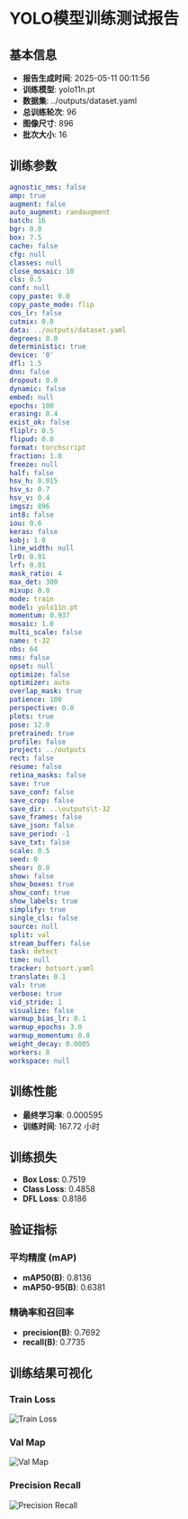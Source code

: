 # YOLO模型训练测试报告

## 基本信息

- **报告生成时间**: 2025-05-11 00:11:56
- **训练模型**: yolo11n.pt
- **数据集**: ../outputs/dataset.yaml
- **总训练轮次**: 96
- **图像尺寸**: 896
- **批次大小**: 16

## 训练参数

```yaml
agnostic_nms: false
amp: true
augment: false
auto_augment: randaugment
batch: 16
bgr: 0.0
box: 7.5
cache: false
cfg: null
classes: null
close_mosaic: 10
cls: 0.5
conf: null
copy_paste: 0.0
copy_paste_mode: flip
cos_lr: false
cutmix: 0.0
data: ../outputs/dataset.yaml
degrees: 0.0
deterministic: true
device: '0'
dfl: 1.5
dnn: false
dropout: 0.0
dynamic: false
embed: null
epochs: 100
erasing: 0.4
exist_ok: false
fliplr: 0.5
flipud: 0.0
format: torchscript
fraction: 1.0
freeze: null
half: false
hsv_h: 0.015
hsv_s: 0.7
hsv_v: 0.4
imgsz: 896
int8: false
iou: 0.6
keras: false
kobj: 1.0
line_width: null
lr0: 0.01
lrf: 0.01
mask_ratio: 4
max_det: 300
mixup: 0.0
mode: train
model: yolo11n.pt
momentum: 0.937
mosaic: 1.0
multi_scale: false
name: t-32
nbs: 64
nms: false
opset: null
optimize: false
optimizer: auto
overlap_mask: true
patience: 100
perspective: 0.0
plots: true
pose: 12.0
pretrained: true
profile: false
project: ../outputs
rect: false
resume: false
retina_masks: false
save: true
save_conf: false
save_crop: false
save_dir: ..\outputs\t-32
save_frames: false
save_json: false
save_period: -1
save_txt: false
scale: 0.5
seed: 0
shear: 0.0
show: false
show_boxes: true
show_conf: true
show_labels: true
simplify: true
single_cls: false
source: null
split: val
stream_buffer: false
task: detect
time: null
tracker: botsort.yaml
translate: 0.1
val: true
verbose: true
vid_stride: 1
visualize: false
warmup_bias_lr: 0.1
warmup_epochs: 3.0
warmup_momentum: 0.8
weight_decay: 0.0005
workers: 8
workspace: null

```

## 训练性能

- **最终学习率**: 0.000595
- **训练时间**: 167.72 小时

## 训练损失

- **Box Loss**: 0.7519
- **Class Loss**: 0.4858
- **DFL Loss**: 0.8186

## 验证指标

### 平均精度 (mAP)

- **mAP50(B)**: 0.8136
- **mAP50-95(B)**: 0.6381

### 精确率和召回率

- **precision(B)**: 0.7692
- **recall(B)**: 0.7735

## 训练结果可视化

### Train Loss

![Train Loss](train_loss.png)

### Val Map

![Val Map](val_map.png)

### Precision Recall

![Precision Recall](precision_recall.png)

